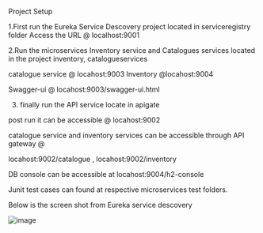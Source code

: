 Project Setup

1.First run the Eureka Service Descovery project located in serviceregistry folder
Access the URL @ localhost:9001

2.Run the microservices Inventory service and Catalogues services located in the project inventory, catalogueservices

catalogue service @ locahost:9003  Inventory @locahost:9004

Swagger-ui @ locahost:9003/swagger-ui.html

3. finally run the API service locate in apigate

post run it can be accessible @ locahost:9002

catalogue service and inventory services can be accessible through API gateway @

locahost:9002/catalogue , locahost:9002/inventory

DB console can be accessible at locahost:9004/h2-console

Junit test cases can found at respective microservices test folders.

Below is the screen shot from Eureka service descovery

![image](https://user-images.githubusercontent.com/98443590/161444307-bf8eb609-1a47-4db3-8b9b-62ad7c10196d.png)






